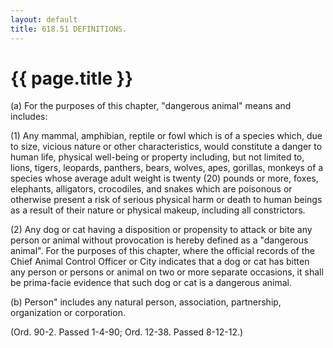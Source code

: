 ```yaml
---
layout: default 
title: 618.51 DEFINITIONS.
---
```


{{ page.title }}
================

​(a) For the purposes of this chapter, "dangerous animal" means and
includes:

​(1) Any mammal, amphibian, reptile or fowl which is of a species which,
due to size, vicious nature or other characteristics, would constitute a
danger to human life, physical well-being or property including, but not
limited to, lions, tigers, leopards, panthers, bears, wolves, apes,
gorillas, monkeys of a species whose average adult weight is twenty (20)
pounds or more, foxes, elephants, alligators, crocodiles, and snakes
which are poisonous or otherwise present a risk of serious physical harm
or death to human beings as a result of their nature or physical makeup,
including all constrictors.

​(2) Any dog or cat having a disposition or propensity to attack or bite
any person or animal without provocation is hereby defined as a
"dangerous animal". For the purposes of this chapter, where the official
records of the Chief Animal Control Officer or City indicates that a dog
or cat has bitten any person or persons or animal on two or more
separate occasions, it shall be prima-facie evidence that such dog or
cat is a dangerous animal.

​(b) Person" includes any natural person, association, partnership,
organization or corporation.

(Ord. 90-2. Passed 1-4-90; Ord. 12-38. Passed 8-12-12.)
